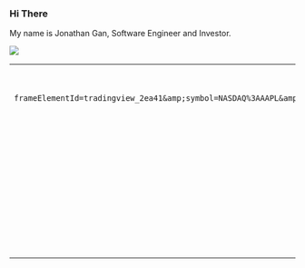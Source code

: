 ### Hi There

My name is Jonathan Gan, Software Engineer and Investor.

<table width="100%"  border="0" cellpadding="0" cellspacing="0">
   <tr>
      <img src="https://activity-graph.herokuapp.com/graph?username=jongan69&theme=react-dark"/>
  </tr>
  
  <tr>
    <td align="center">
      <img src="https://github-readme-stats.vercel.app/api?username=jongan69&show_icons=true&theme=dracula" />
        <span>&nbsp;&nbsp;&nbsp;&nbsp;&nbsp;&nbsp;&nbsp;&nbsp;</span>
       
      <iframe id="tradingview_2ea41" src="https://www.tradingview.com/widgetembed/?frameElementId=tradingview_2ea41&amp;symbol=NASDAQ%3AAAPL&amp;interval=D&amp;hidesidetoolbar=1&amp;symboledit=1&amp;saveimage=1&amp;toolbarbg=f1f3f6&amp;studies=%5B%5D&amp;theme=dark&amp;style=1&amp;timezone=Etc%2FUTC&amp;studies_overrides=%7B%7D&amp;overrides=%7B%7D&amp;enabled_features=%5B%5D&amp;disabled_features=%5B%5D&amp;locale=en&amp;utm_source=www.tradingview.com&amp;utm_medium=widget_new&amp;utm_campaign=chart&amp;utm_term=NASDAQ%3AAAPL" style="width: 100%; height: 100%; margin: 0 !important; padding: 0 !important;" frameborder="0" allowtransparency="true" scrolling="no" allowfullscreen=""></iframe>
      
       <a href="https://spotify-github-profile.vercel.app/api/view?uid=jonny2298&redirect=true">
      <img src="https://spotify-github-profile.vercel.app/api/view?uid=jonny2298&cover_image=true&theme=compact"/>
      <br>
    </td>
    <td align="center">
      <a href="https://jongan69.github.io/linktree/">
        <span>&nbsp;&nbsp;&nbsp;&nbsp;&nbsp;&nbsp;&nbsp;</span>
        <span>&nbsp;&nbsp;&nbsp;&nbsp;&nbsp;&nbsp;&nbsp;</span>
        <img src="https://imgs.search.brave.com/bQbST9xiMrAUrpyZTWcI65i0HkEMA30_0LOlV5OYE3c/rs:fit:474:480:1/g:ce/aHR0cHM6Ly9tZWRp/YTIuZ2lwaHkuY29t/L21lZGlhL1dabU5T/VVM3MXVqM1cvZ2lw/aHkuZ2lm.gif" />
        <span>&nbsp;&nbsp;&nbsp;&nbsp;&nbsp;&nbsp;&nbsp;&nbsp;</span>
        <span>&nbsp;&nbsp;&nbsp;&nbsp;&nbsp;&nbsp;&nbsp;&nbsp;</span>
        <br>
        <strong>My Linktree </strong>
    </td>
  </tr>
</table>
